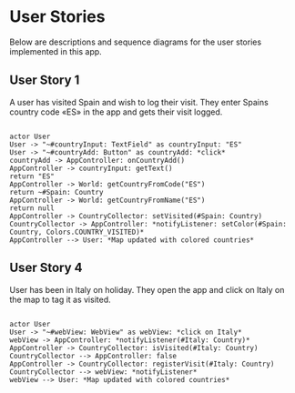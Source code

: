 # User Stories

Below are descriptions and sequence diagrams for the user stories implemented in this app.


## User Story 1

A user has visited Spain and wish to log their visit. They enter Spains country code «ES» in the app and gets their visit logged.

```plantuml

actor User
User -> "~#countryInput: TextField" as countryInput: "ES"
User -> "~#countryAdd: Button" as countryAdd: *click*
countryAdd -> AppController: onCountryAdd()
AppController -> countryInput: getText()
return "ES"
AppController -> World: getCountryFromCode("ES")
return ~#Spain: Country
AppController -> World: getCountryFromName("ES")
return null
AppController -> CountryCollector: setVisited(#Spain: Country)
CountryCollector -> AppController: *notifyListener: setColor(#Spain: Country, Colors.COUNTRY_VISITED)*
AppController --> User: *Map updated with colored countries*

```


## User Story 4

User has been in Italy on holiday. They open the app and click on Italy on the map to tag it as visited.

```plantuml

actor User
User -> "~#webView: WebView" as webView: *click on Italy*
webView -> AppController: *notifyListener(#Italy: Country)*
AppController -> CountryCollector: isVisited(#Italy: Country)
CountryCollector --> AppController: false
AppController -> CountryCollector: registerVisit(#Italy: Country)
CountryCollector --> webView: *notifyListener*
webView --> User: *Map updated with colored countries*

```
